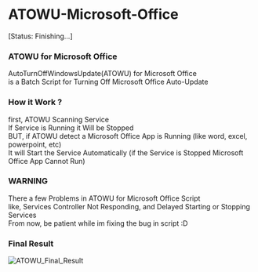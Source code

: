 # ATOWU-Microsoft-Office

[Status: Finishing...]

<h3>ATOWU for Microsoft Office</h3>
AutoTurnOffWindowsUpdate(ATOWU) for Microsoft Office<br>
is a Batch Script for Turning Off Microsoft Office Auto-Update

<h3>How it Work ?</h3>
first, ATOWU Scanning Service<br>
If Service is Running it Will be Stopped<br>
BUT, if ATOWU detect a Microsoft Office App is Running (like word, excel, powerpoint, etc)<br>
It will Start the Service Automatically (if the Service is Stopped Microsoft Office App Cannot Run)

<h3>WARNING</h3>
There a few Problems in ATOWU for Microsoft Office Script<br>
like, Services Controller Not Responding, and Delayed Starting or Stopping Services<br>
From now, be patient while im fixing the bug in script :D

<h3>Final Result</h3>
<img src="https://github.com/trollfist20/ATOWU-Microsoft-Office/blob/master/Final_Result.png" alt="ATOWU_Final_Result">
